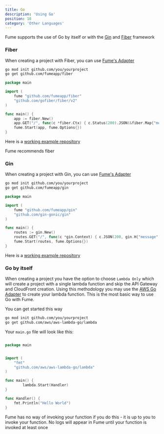 ```yaml
---
title: Go 
description: 'Using Go'
position: 18 
category: 'Other Languages'
---
```


Fume supports the use of Go by itself or with the [Gin](https://gin-gonic.com/) and [Fiber](https://gofiber.io) framework


### Fiber

When creating a project with Fiber, you can use [Fume's Adapter](https://github.com/fumeapp/fiber)


```bash
go mod init github.com/you/yourproject
go get github.com/fumeapp/fiber
```

```go
package main

import (
	fume "github.com/fumeapp/fiber"
	"github.com/gofiber/fiber/v2"
)

func main() {
	app := fiber.New()
	app.GET("/", func(c *fiber.Ctx) { c.Status(200).JSON(&fiber.Map{"message": "Hello World"}) })
	fume.Start(app, fume.Options{})
}
```

Here is a [working example repository](https://github.com/fumeapp/fiber-example)

<alert type="info">
Fume recommends fiber
</alert>

### Gin

When creating a project with Gin, you can use [Fume's Adapter](https://github.com/fumeapp/gin)


```bash
go mod init github.com/you/yourproject
go get github.com/fumeapp/gin
```

```go
package main

import (
	fume "github.com/fumeapp/gin"
	"github.com/gin-gonic/gin"
)

func main() {
	routes := gin.New()
	routes.GET("/", func(c *gin.Context) { c.JSON(200, gin.H{"message": "Hello World"}) })
	fume.Start(routes, fume.Options{})
}
```

Here is a [working example repository](https://github.com/fumeapp/gin-example)



### Go by itself

When creating a project you have the option to choose  `Lambda Only` which will create a project with a single lambda function and skip the API Gateway and CloudFront creation.  Using this methodology you may use the [AWS Go Adapter](https://github.com/aws/aws-lambda-go) to create your lambda function.  This is the most basic way to use Go with Fume.


You can get started this way
```bash
go mod init github.com/you/yourproject
go get github.com/aws/aws-lambda-go/lambda
```

Your `main.go` file will look like this:

```go

package main


import (
	"fmt"
	"github.com/aws/aws-lambda-go/lambda"
)

func main() {
    	lambda.Start(Handler)
}

func Handler() {
    fmt.Println("Hello World")
}

```

<alert type="warning">
Fume has no way of invoking your function if you do this - it is up to you to invoke your function.
</alert>

<alert type="info">
No logs will appear in Fume until your function is invoked at least once
</alert>